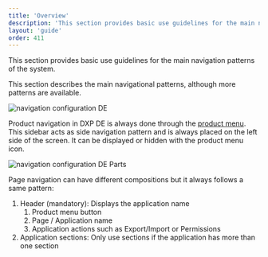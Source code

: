 ```yaml
---
title: 'Overview'
description: 'This section provides basic use guidelines for the main navigation patterns of the system.'
layout: 'guide'
order: 411
---
```


This section provides basic use guidelines for the main navigation patterns of the system.

This section describes the main navigational patterns, although more patterns are available.

![navigation configuration DE](/images/lexicon/Navigation.jpg)

Product navigation in DXP DE is always done through the [product menu](../../sidebar/product-menu). This sidebar acts as side navigation pattern and is always placed on the left side of the screen. It can be displayed or hidden with the product menu icon.

![navigation configuration DE Parts](/images/lexicon/NavigationParts.jpg)

Page navigation can have different compositions but it always follows a same pattern:

1. Header (mandatory): Displays the application name
    1. Product menu button
    2. Page / Application name
    3. Application actions such as Export/Import or Permissions
2. Application sections: Only use sections if the application has more than one section
